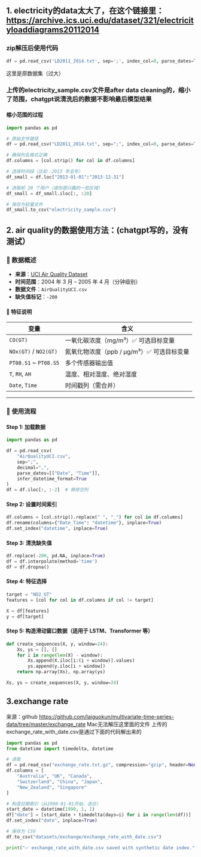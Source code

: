 ## 1. electricity的data太大了，在这个链接里： https://archive.ics.uci.edu/dataset/321/electricityloaddiagrams20112014
### zip解压后使用代码
```python
df = pd.read_csv('LD2011_2014.txt', sep=';', index_col=0, parse_dates=True, decimal=',')
```
这里是原数据集（过大）


### 上传的electricity_sample.csv文件是after data cleaning的，缩小了范围，chatgpt说清洗后的数据不影响最后模型结果
#### 缩小范围的过程
```python
import pandas as pd

# 原始文件路径
df = pd.read_csv("LD2011_2014.txt", sep=";", index_col=0, parse_dates=True, decimal=",")

# 确保列名格式正确
df.columns = [col.strip() for col in df.columns]

# 选择时间段（比如：2013 年全年）
df_small = df.loc["2013-01-01":"2013-12-31"]

# 选取前 20 个用户（或你感兴趣的一些区域）
df_small = df_small.iloc[:, :20]

# 保存为轻量文件
df_small.to_csv("electricity_sample.csv")
```



## 2. air quality的数据使用方法：(chatgpt写的，没有测试）
### 📄 数据概述
- **来源**：[UCI Air Quality Dataset](https://archive.ics.uci.edu/ml/datasets/Air+Quality)
- **时间范围**：2004 年 3 月 – 2005 年 4 月（分钟级别）
- **数据文件**：`AirQualityUCI.csv`
- **缺失值标记**：`-200`

#### 📌 特征说明
| 变量 | 含义 |
|------|------|
| `CO(GT)` | 一氧化碳浓度（mg/m³）✅ 可选目标变量 |
| `NOx(GT)` / `NO2(GT)` | 氮氧化物浓度（ppb / µg/m³）✅ 可选目标变量 |
| `PT08.S1` ~ `PT08.S5` | 多个传感器输出值 |
| `T`, `RH`, `AH` | 温度、相对湿度、绝对湿度 |
| `Date`, `Time` | 时间戳列（需合并）

---

### 🧪 使用流程

#### Step 1: 加载数据

```python
import pandas as pd

df = pd.read_csv(
    "AirQualityUCI.csv",
    sep=";",
    decimal=",",
    parse_dates=[["Date", "Time"]],
    infer_datetime_format=True
)
df = df.iloc[:, :-2]  # 移除空列
```

#### Step 2: 设置时间索引
```python
df.columns = [col.strip().replace(" ", "_") for col in df.columns]
df.rename(columns={"Date_Time": "datetime"}, inplace=True)
df.set_index("datetime", inplace=True)
```

#### Step 3: 清洗缺失值
```python
df.replace(-200, pd.NA, inplace=True)
df = df.interpolate(method='time')
df = df.dropna()
```

#### Step 4: 特征选择
```python
target = "NO2_GT"
features = [col for col in df.columns if col != target]

X = df[features]
y = df[target]
```

#### Step 5: 构造滑动窗口数据（适用于 LSTM、Transformer 等）
```python
def create_sequences(X, y, window=24):
    Xs, ys = [], []
    for i in range(len(X) - window):
        Xs.append(X.iloc[i:(i + window)].values)
        ys.append(y.iloc[i + window])
    return np.array(Xs), np.array(ys)

Xs, ys = create_sequences(X, y, window=24)
```
## 3.exchange rate
来源：github https://github.com/laiguokun/multivariate-time-series-data/tree/master/exchange_rate
Mac无法解压这里面的文件
上传的exchange_rate_with_date.csv是通过下面的代码解出来的
```python
import pandas as pd
from datetime import timedelta, datetime

# 读取
df = pd.read_csv("exchange_rate.txt.gz", compression="gzip", header=None)
df.columns = [
    "Australia", "UK", "Canada", 
    "Switzerland", "China", "Japan", 
    "New_Zealand", "Singapore"
]

# 构造日期索引（从1990-01-01开始，逐日）
start_date = datetime(1990, 1, 1)
df["date"] = [start_date + timedelta(days=i) for i in range(len(df))]
df.set_index("date", inplace=True)

# 保存为 CSV
df.to_csv("datasets/exchange/exchange_rate_with_date.csv")

print("✅ exchange_rate_with_date.csv saved with synthetic date index.")
```

